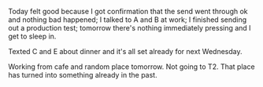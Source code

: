 Today felt good because I got confirmation that the send went through ok and nothing bad happened; I talked to A and B at work; I finished sending out a production test; tomorrow there's nothing immediately pressing and I get to sleep in.

Texted C and E about dinner and it's all set already for next Wednesday.

Working from cafe and random place tomorrow. Not going to T2. That place has turned into something already in the past.
